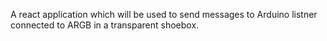 A react application which will be used to send messages to Arduino listner connected to ARGB in a transparent shoebox.
